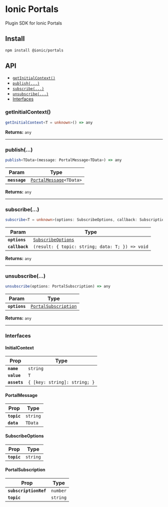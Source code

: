 # Ionic Portals

Plugin SDK for Ionic Portals

## Install

```bash
npm install @ionic/portals
```

## API

<docgen-index>

* [`getInitialContext()`](#getinitialcontext)
* [`publish(...)`](#publish)
* [`subscribe(...)`](#subscribe)
* [`unsubscribe(...)`](#unsubscribe)
* [Interfaces](#interfaces)

</docgen-index>

<docgen-api>
<!--Update the source file JSDoc comments and rerun docgen to update the docs below-->

### getInitialContext()

```typescript
getInitialContext<T = unknown>() => any
```

**Returns:** <code>any</code>

--------------------


### publish(...)

```typescript
publish<TData>(message: PortalMessage<TData>) => any
```

| Param         | Type                                                                 |
| ------------- | -------------------------------------------------------------------- |
| **`message`** | <code><a href="#portalmessage">PortalMessage</a>&lt;TData&gt;</code> |

**Returns:** <code>any</code>

--------------------


### subscribe(...)

```typescript
subscribe<T = unknown>(options: SubscribeOptions, callback: SubscriptionCallback<T>) => any
```

| Param          | Type                                                          |
| -------------- | ------------------------------------------------------------- |
| **`options`**  | <code><a href="#subscribeoptions">SubscribeOptions</a></code> |
| **`callback`** | <code>(result: { topic: string; data: T; }) =&gt; void</code> |

**Returns:** <code>any</code>

--------------------


### unsubscribe(...)

```typescript
unsubscribe(options: PortalSubscription) => any
```

| Param         | Type                                                              |
| ------------- | ----------------------------------------------------------------- |
| **`options`** | <code><a href="#portalsubscription">PortalSubscription</a></code> |

**Returns:** <code>any</code>

--------------------


### Interfaces


#### InitialContext

| Prop         | Type                                    |
| ------------ | --------------------------------------- |
| **`name`**   | <code>string</code>                     |
| **`value`**  | <code>T</code>                          |
| **`assets`** | <code>{ [key: string]: string; }</code> |


#### PortalMessage

| Prop        | Type                |
| ----------- | ------------------- |
| **`topic`** | <code>string</code> |
| **`data`**  | <code>TData</code>  |


#### SubscribeOptions

| Prop        | Type                |
| ----------- | ------------------- |
| **`topic`** | <code>string</code> |


#### PortalSubscription

| Prop                  | Type                |
| --------------------- | ------------------- |
| **`subscriptionRef`** | <code>number</code> |
| **`topic`**           | <code>string</code> |

</docgen-api>
